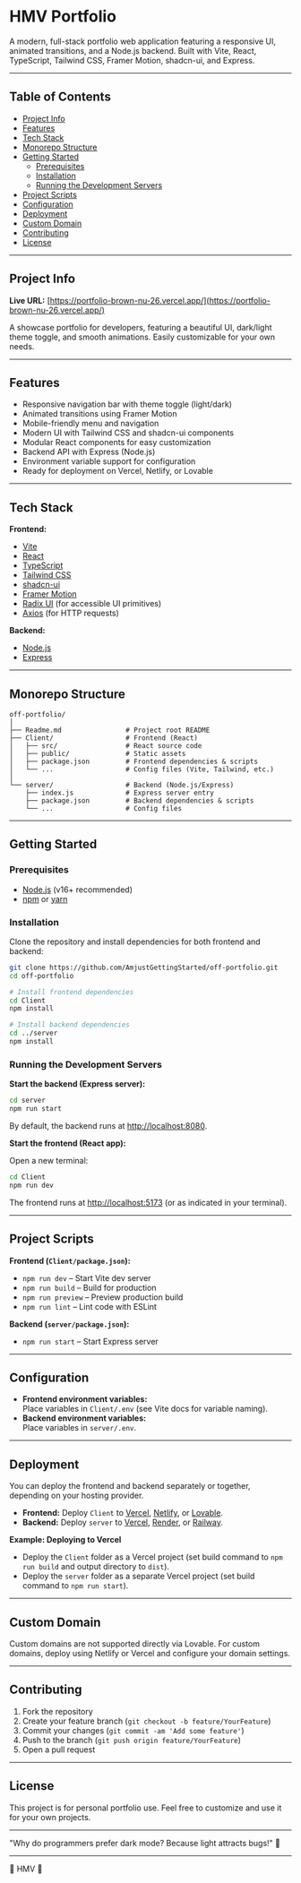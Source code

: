 # HMV Portfolio

A modern, full-stack portfolio web application featuring a responsive UI, animated transitions, and a Node.js backend. Built with Vite, React, TypeScript, Tailwind CSS, Framer Motion, shadcn-ui, and Express.

---

## Table of Contents

- [Project Info](#project-info)
- [Features](#features)
- [Tech Stack](#tech-stack)
- [Monorepo Structure](#monorepo-structure)
- [Getting Started](#getting-started)
  - [Prerequisites](#prerequisites)
  - [Installation](#installation)
  - [Running the Development Servers](#running-the-development-servers)
- [Project Scripts](#project-scripts)
- [Configuration](#configuration)
- [Deployment](#deployment)
- [Custom Domain](#custom-domain)
- [Contributing](#contributing)
- [License](#license)

---

## Project Info

**Live URL:** [https://portfolio-brown-nu-26.vercel.app/](https://portfolio-brown-nu-26.vercel.app/)

A showcase portfolio for developers, featuring a beautiful UI, dark/light theme toggle, and smooth animations. Easily customizable for your own needs.

---

## Features

- Responsive navigation bar with theme toggle (light/dark)
- Animated transitions using Framer Motion
- Mobile-friendly menu and navigation
- Modern UI with Tailwind CSS and shadcn-ui components
- Modular React components for easy customization
- Backend API with Express (Node.js)
- Environment variable support for configuration
- Ready for deployment on Vercel, Netlify, or Lovable

---

## Tech Stack

**Frontend:**
- [Vite](https://vitejs.dev/)
- [React](https://react.dev/)
- [TypeScript](https://www.typescriptlang.org/)
- [Tailwind CSS](https://tailwindcss.com/)
- [shadcn-ui](https://ui.shadcn.com/)
- [Framer Motion](https://www.framer.com/motion/)
- [Radix UI](https://www.radix-ui.com/) (for accessible UI primitives)
- [Axios](https://axios-http.com/) (for HTTP requests)

**Backend:**
- [Node.js](https://nodejs.org/)
- [Express](https://expressjs.com/)

---

## Monorepo Structure

```
off-portfolio/
│
├── Readme.md                # Project root README
├── Client/                  # Frontend (React)
│   ├── src/                 # React source code
│   ├── public/              # Static assets
│   ├── package.json         # Frontend dependencies & scripts
│   └── ...                  # Config files (Vite, Tailwind, etc.)
│
└── server/                  # Backend (Node.js/Express)
    ├── index.js             # Express server entry
    ├── package.json         # Backend dependencies & scripts
    └── ...                  # Config files
```

---

## Getting Started

### Prerequisites

- [Node.js](https://nodejs.org/) (v16+ recommended)
- [npm](https://www.npmjs.com/) or [yarn](https://yarnpkg.com/)

### Installation

Clone the repository and install dependencies for both frontend and backend:

```sh
git clone https://github.com/AmjustGettingStarted/off-portfolio.git
cd off-portfolio

# Install frontend dependencies
cd Client
npm install

# Install backend dependencies
cd ../server
npm install
```

### Running the Development Servers

**Start the backend (Express server):**

```sh
cd server
npm run start
```

By default, the backend runs at [http://localhost:8080](http://localhost:8080).

**Start the frontend (React app):**

Open a new terminal:

```sh
cd Client
npm run dev
```

The frontend runs at [http://localhost:5173](http://localhost:5173) (or as indicated in your terminal).

---

## Project Scripts

**Frontend (`Client/package.json`):**

- `npm run dev` – Start Vite dev server
- `npm run build` – Build for production
- `npm run preview` – Preview production build
- `npm run lint` – Lint code with ESLint

**Backend (`server/package.json`):**

- `npm run start` – Start Express server

---

## Configuration

- **Frontend environment variables:**  
  Place variables in `Client/.env` (see Vite docs for variable naming).
- **Backend environment variables:**  
  Place variables in `server/.env`.

---

## Deployment

You can deploy the frontend and backend separately or together, depending on your hosting provider.

- **Frontend:** Deploy `Client` to [Vercel](https://vercel.com/), [Netlify](https://www.netlify.com/), or [Lovable](https://lovable.dev/).
- **Backend:** Deploy `server` to [Vercel](https://vercel.com/), [Render](https://render.com/), or [Railway](https://railway.app/).

**Example: Deploying to Vercel**
- Deploy the `Client` folder as a Vercel project (set build command to `npm run build` and output directory to `dist`).
- Deploy the `server` folder as a separate Vercel project (set build command to `npm run start`).

---

## Custom Domain

Custom domains are not supported directly via Lovable. For custom domains, deploy using Netlify or Vercel and configure your domain settings.

---

## Contributing

1. Fork the repository
2. Create your feature branch (`git checkout -b feature/YourFeature`)
3. Commit your changes (`git commit -am 'Add some feature'`)
4. Push to the branch (`git push origin feature/YourFeature`)
5. Open a pull request

---

## License

This project is for personal portfolio use. Feel free to customize and use it for your own projects.

---

"Why do programmers prefer dark mode? Because light attracts bugs!" 🐞

---

💝 HMV 💝
